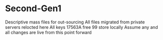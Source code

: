 # Second-Gen1
Descriptive mass files for out-sourcing
All files migrated from private servers relocted here
All keys 17563A free 99 store locally
Assume any and all changes are live from this point forward
